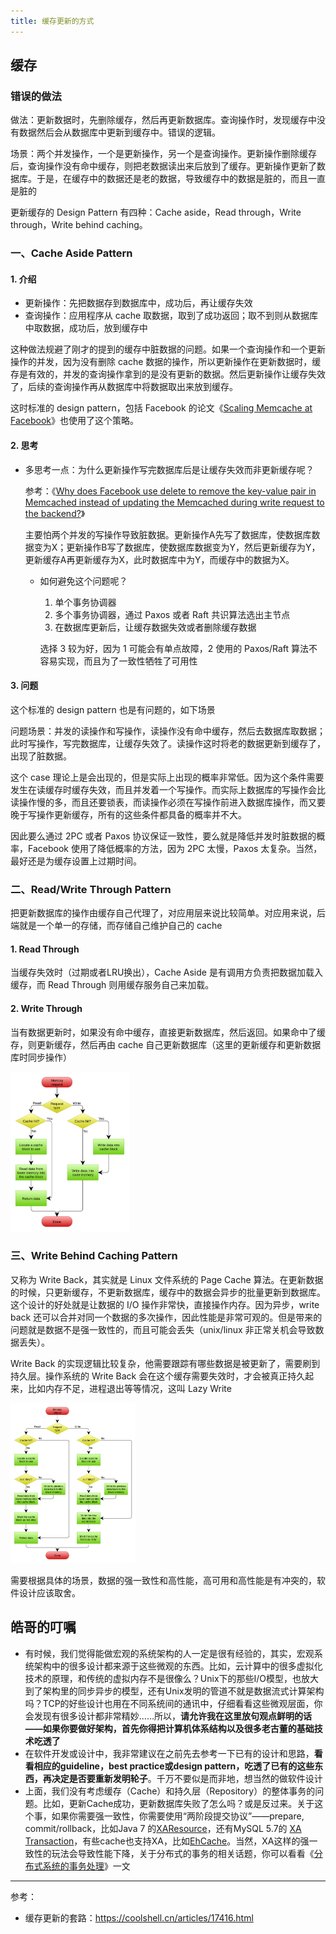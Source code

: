 ```yaml
---
title: 缓存更新的方式
---
```


## 缓存

### 错误的做法

做法：更新数据时，先删除缓存，然后再更新数据库。查询操作时，发现缓存中没有数据然后会从数据库中更新到缓存中。错误的逻辑。

场景：两个并发操作，一个是更新操作，另一个是查询操作。更新操作删除缓存后，查询操作没有命中缓存，则把老数据读出来后放到了缓存。更新操作更新了数据库。于是，在缓存中的数据还是老的数据，导致缓存中的数据是脏的，而且一直是脏的

更新缓存的 Design Pattern 有四种：Cache aside，Read through，Write through，Write behind caching。

### 一、Cache Aside Pattern

#### 1. 介绍

- 更新操作：先把数据存到数据库中，成功后，再让缓存失效
- 查询操作：应用程序从 cache 取数据，取到了成功返回；取不到则从数据库中取数据，成功后，放到缓存中

这种做法规避了刚才的提到的缓存中脏数据的问题。如果一个查询操作和一个更新操作的并发，因为没有删除 cache 数据的操作，所以更新操作在更新数据时，缓存是有效的，并发的查询操作拿到的是没有更新的数据。然后更新操作让缓存失效了，后续的查询操作再从数据库中将数据取出来放到缓存。

这时标准的 design pattern，包括 Facebook 的论文《[Scaling Memcache at Facebook](https://www.usenix.org/system/files/conference/nsdi13/nsdi13-final170_update.pdf)》也使用了这个策略。

#### 2. 思考

- 多思考一点：为什么更新操作写完数据库后是让缓存失效而非更新缓存呢？

    参考：《[Why does Facebook use delete to remove the key-value pair in Memcached instead of updating the Memcached during write request to the backend?](https://www.quora.com/Why-does-Facebook-use-delete-to-remove-the-key-value-pair-in-Memcached-instead-of-updating-the-Memcached-during-write-request-to-the-backend)》

    主要怕两个并发的写操作导致脏数据。更新操作A先写了数据库，使数据库数据变为X；更新操作B写了数据库，使数据库数据变为Y，然后更新缓存为Y，更新缓存A再更新缓存为X，此时数据库中为Y，而缓存中的数据为X。

    - 如何避免这个问题呢？

        1. 单个事务协调器
        2. 多个事务协调器，通过 Paxos 或者 Raft 共识算法选出主节点
        3. 在数据库更新后，让缓存数据失效或者删除缓存数据

        选择 3 较为好，因为 1 可能会有单点故障，2 使用的 Paxos/Raft 算法不容易实现，而且为了一致性牺牲了可用性

#### 3. 问题

这个标准的 design pattern 也是有问题的，如下场景

问题场景：并发的读操作和写操作，读操作没有命中缓存，然后去数据库取数据；此时写操作，写完数据库，让缓存失效了。读操作这时将老的数据更新到缓存了，出现了脏数据。

这个 case 理论上是会出现的，但是实际上出现的概率非常低。因为这个条件需要发生在读缓存时缓存失效，而且并发着一个写操作。而实际上数据库的写操作会比读操作慢的多，而且还要锁表，而读操作必须在写操作前进入数据库操作，而又要晚于写操作更新缓存，所有的这些条件都具备的概率并不大。

因此要么通过 2PC 或者 Paxos 协议保证一致性，要么就是降低并发时脏数据的概率，Facebook 使用了降低概率的方法，因为 2PC 太慢，Paxos 太复杂。当然，最好还是为缓存设置上过期时间。

### 二、Read/Write Through Pattern

把更新数据库的操作由缓存自己代理了，对应用层来说比较简单。对应用来说，后端就是一个单一的存储，而存储自己维护自己的 cache

#### 1. Read Through

当缓存失效时（过期或者LRU换出），Cache Aside 是有调用方负责把数据加载入缓存，而 Read Through 则用缓存服务自己来加载。

#### 2. Write Through

当有数据更新时，如果没有命中缓存，直接更新数据库，然后返回。如果命中了缓存，则更新缓存，然后再由 cache 自己更新数据库（这里的更新缓存和更新数据库时同步操作）

<img src="./image/write_through.png" style="zoom:25%;" />

### 三、Write Behind Caching Pattern

又称为 Write Back，其实就是 Linux 文件系统的 Page Cache 算法。在更新数据的时候，只更新缓存，不更新数据库，缓存中的数据会异步的批量更新到数据库。这个设计的好处就是让数据的 I/O 操作非常快，直接操作内存。因为异步，write back 还可以合并对同一个数据的多次操作，因此性能是非常可观的。但是带来的问题就是数据不是强一致性的，而且可能会丢失（unix/linux 非正常关机会导致数据丢失）。

Write Back 的实现逻辑比较复杂，他需要跟踪有哪些数据是被更新了，需要刷到持久层。操作系统的 Write Back 会在这个缓存需要失效时，才会被真正持久起来，比如内存不足，进程退出等等情况，这叫 Lazy Write

<img src="./image/write_back.png" style="zoom:25%;" />

需要根据具体的场景，数据的强一致性和高性能，高可用和高性能是有冲突的，软件设计应该取舍。

## 皓哥的叮嘱

- 有时候，我们觉得能做宏观的系统架构的人一定是很有经验的，其实，宏观系统架构中的很多设计都来源于这些微观的东西。比如，云计算中的很多虚拟化技术的原理，和传统的虚拟内存不是很像么？Unix下的那些I/O模型，也放大到了架构里的同步异步的模型，还有Unix发明的管道不就是数据流式计算架构吗？TCP的好些设计也用在不同系统间的通讯中，仔细看看这些微观层面，你会发现有很多设计都非常精妙……所以，**请允许我在这里放句观点鲜明的话——如果你要做好架构，首先你得把计算机体系结构以及很多老古董的基础技术吃透了**
- 在软件开发或设计中，我非常建议在之前先去参考一下已有的设计和思路，**看看相应的guideline，best practice或design pattern，吃透了已有的这些东西，再决定是否要重新发明轮子**。千万不要似是而非地，想当然的做软件设计
- 上面，我们没有考虑缓存（Cache）和持久层（Repository）的整体事务的问题。比如，更新Cache成功，更新数据库失败了怎么吗？或是反过来。关于这个事，如果你需要强一致性，你需要使用“两阶段提交协议”——prepare, commit/rollback，比如Java 7 的[XAResource](https://docs.oracle.com/javaee/7/api/javax/transaction/xa/XAResource.html)，还有MySQL 5.7的 [XA Transaction](https://dev.mysql.com/doc/refman/5.7/en/xa.html)，有些cache也支持XA，比如[EhCache](http://www.ehcache.org/documentation/3.0/xa.html)。当然，XA这样的强一致性的玩法会导致性能下降，关于分布式的事务的相关话题，你可以看看《[分布式系统的事务处理](https://coolshell.cn/articles/10910.html)》一文

---

参考：

- 缓存更新的套路：https://coolshell.cn/articles/17416.html